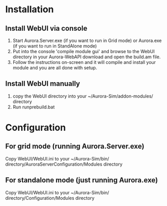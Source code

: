 # Installation

## Install WebUI via console
1. Start Aurora.Server.exe (if you want to run in Grid mode) or Aurora.exe (if you want to run in StandAlone mode)
2. Put into the console 'compile module gui' and browse to the WebUI directory in your Aurora-WebAPI download and open the build.am file.
3. Follow the instructions on-screen and it will compile and install your module and you are all done with setup.

## Install WebUI manually
1. copy the WebUI directory into your ~/Aurora-Sim/addon-modules/ directory
2. Run runprebuild.bat

# Configuration

## For grid mode (running Aurora.Server.exe)
Copy WebUI/WebUI.ini to your ~/Aurora-Sim/bin/ directory/AuroraServerConfiguration/Modules directory

## For standalone mode (just running Aurora.exe)
Copy WebUI/WebUI.ini to your ~/Aurora-Sim/bin/ directory/Configuration/Modules directory
